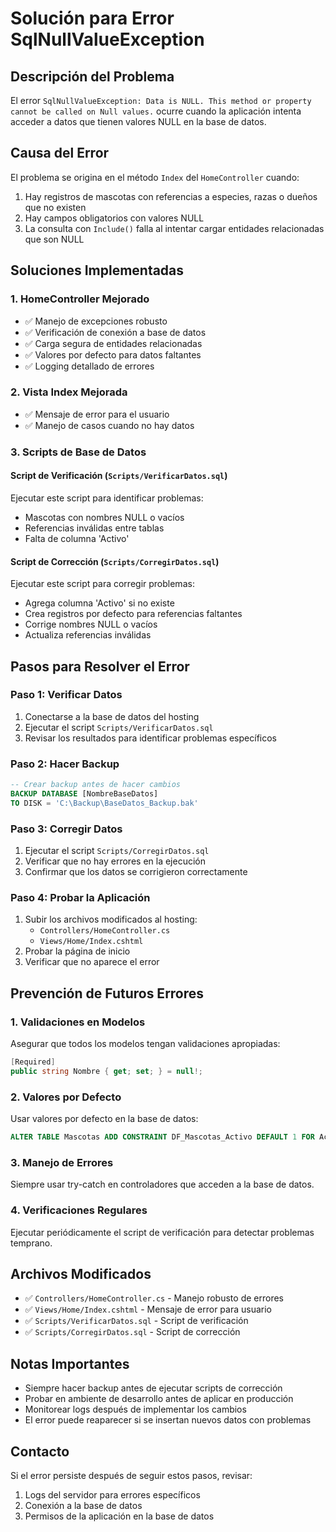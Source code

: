 # Solución para Error SqlNullValueException

## Descripción del Problema
El error `SqlNullValueException: Data is NULL. This method or property cannot be called on Null values.` ocurre cuando la aplicación intenta acceder a datos que tienen valores NULL en la base de datos.

## Causa del Error
El problema se origina en el método `Index` del `HomeController` cuando:
1. Hay registros de mascotas con referencias a especies, razas o dueños que no existen
2. Hay campos obligatorios con valores NULL
3. La consulta con `Include()` falla al intentar cargar entidades relacionadas que son NULL

## Soluciones Implementadas

### 1. HomeController Mejorado
- ✅ Manejo de excepciones robusto
- ✅ Verificación de conexión a base de datos
- ✅ Carga segura de entidades relacionadas
- ✅ Valores por defecto para datos faltantes
- ✅ Logging detallado de errores

### 2. Vista Index Mejorada
- ✅ Mensaje de error para el usuario
- ✅ Manejo de casos cuando no hay datos

### 3. Scripts de Base de Datos

#### Script de Verificación (`Scripts/VerificarDatos.sql`)
Ejecutar este script para identificar problemas:
- Mascotas con nombres NULL o vacíos
- Referencias inválidas entre tablas
- Falta de columna 'Activo'

#### Script de Corrección (`Scripts/CorregirDatos.sql`)
Ejecutar este script para corregir problemas:
- Agrega columna 'Activo' si no existe
- Crea registros por defecto para referencias faltantes
- Corrige nombres NULL o vacíos
- Actualiza referencias inválidas

## Pasos para Resolver el Error

### Paso 1: Verificar Datos
1. Conectarse a la base de datos del hosting
2. Ejecutar el script `Scripts/VerificarDatos.sql`
3. Revisar los resultados para identificar problemas específicos

### Paso 2: Hacer Backup
```sql
-- Crear backup antes de hacer cambios
BACKUP DATABASE [NombreBaseDatos] 
TO DISK = 'C:\Backup\BaseDatos_Backup.bak'
```

### Paso 3: Corregir Datos
1. Ejecutar el script `Scripts/CorregirDatos.sql`
2. Verificar que no hay errores en la ejecución
3. Confirmar que los datos se corrigieron correctamente

### Paso 4: Probar la Aplicación
1. Subir los archivos modificados al hosting:
   - `Controllers/HomeController.cs`
   - `Views/Home/Index.cshtml`
2. Probar la página de inicio
3. Verificar que no aparece el error

## Prevención de Futuros Errores

### 1. Validaciones en Modelos
Asegurar que todos los modelos tengan validaciones apropiadas:
```csharp
[Required]
public string Nombre { get; set; } = null!;
```

### 2. Valores por Defecto
Usar valores por defecto en la base de datos:
```sql
ALTER TABLE Mascotas ADD CONSTRAINT DF_Mascotas_Activo DEFAULT 1 FOR Activo
```

### 3. Manejo de Errores
Siempre usar try-catch en controladores que acceden a la base de datos.

### 4. Verificaciones Regulares
Ejecutar periódicamente el script de verificación para detectar problemas temprano.

## Archivos Modificados
- ✅ `Controllers/HomeController.cs` - Manejo robusto de errores
- ✅ `Views/Home/Index.cshtml` - Mensaje de error para usuario
- ✅ `Scripts/VerificarDatos.sql` - Script de verificación
- ✅ `Scripts/CorregirDatos.sql` - Script de corrección

## Notas Importantes
- Siempre hacer backup antes de ejecutar scripts de corrección
- Probar en ambiente de desarrollo antes de aplicar en producción
- Monitorear logs después de implementar los cambios
- El error puede reaparecer si se insertan nuevos datos con problemas

## Contacto
Si el error persiste después de seguir estos pasos, revisar:
1. Logs del servidor para errores específicos
2. Conexión a la base de datos
3. Permisos de la aplicación en la base de datos
